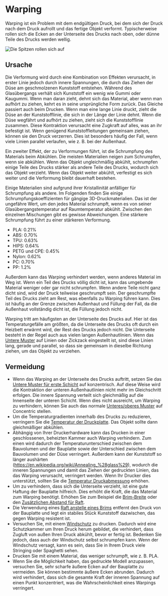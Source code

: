 Warping
====
Warping ist ein Problem mit dem endgültigen Druck, bei dem sich der Druck nach dem Druck aufrollt und das fertige Objekt verformt. Typischerweise rollen sich die Ecken an der Unterseite des Drucks nach oben, oder dünne Teile des Drucks werden wellig.

![Die Spitzen rollen sich auf](../../../articles/images/warping.jpg)

Ursache
----
Die Verformung wird durch eine Kombination von Effekten verursacht, in erster Linie jedoch durch innere Spannungen, die durch das Ziehen der Düse am geschmolzenen Kunststoff entstehen. Während des Glasübergangs verhält sich Kunststoff ein wenig wie Gummi oder Kaugummi. Wenn man daran zieht, dehnt sich das Material, aber wenn man aufhört zu ziehen, kehrt es in seine ursprüngliche Form zurück. Das Gleiche passiert auch beim Drucken. Wenn man eine lange Linie druckt, zieht die Düse an der Kunststofflinie, die sich in der Länge der Linie dehnt. Wenn die Düse wegfährt und aufhört zu ziehen, zieht sich die Kunststofflinie zusammen. Diese Kontraktion verursacht eine Zugkraft auf alles, was an ihr befestigt ist. Wenn genügend Kunststoffleitungen gemeinsam ziehen, können sie den Druck verzerren. Dies ist besonders häufig der Fall, wenn viele Linien parallel verlaufen, wie z. B. bei der Außenhaut.

Ein zweiter Effekt, der zu Verformungen führt, ist die Schrumpfung des Materials beim Abkühlen. Die meisten Materialien neigen zum Schrumpfen, wenn sie abkühlen. Wenn das Objekt ungleichmäßig abkühlt, schrumpfen einige Teile des Drucks stärker als andere Teile des Drucks, wodurch sich das Objekt verzieht. Wenn das Objekt weiter abkühlt, verfestigt es sich weiter und die Verformung bleibt dauerhaft bestehen.

Einige Materialien sind aufgrund ihrer Kristallinität anfälliger für Schrumpfung als andere. Im Folgenden finden Sie einige Schrumpfungskoeffizienten für gängige 3D-Druckmaterialien. Das ist der ungefähre Wert, um den jedes Material schrumpft, wenn es von seiner Glasübergangstemperatur auf Raumtemperatur abkühlt. Zwischen den einzelnen Mischungen gibt es gewisse Abweichungen. Eine stärkere Schrumpfung führt zu einer stärkeren Verformung.
* PLA: 0.21%
* ABS: 0.70%
* TPU: 0.63%
* HIPS: 0.64%
* PETG und CPE: 0.45%
* Nylon: 0.62%
* PC: 0.70%
* PP: 1.2%

Außerdem kann das Warping verhindert werden, wenn anderes Material im Weg ist. Wenn ein Teil des Drucks völlig dicht ist, kann das umgebende Material weniger oder gar nicht schrumpfen. Wenn andere Teile nicht ganz dicht sind, wird der Druck teilweise geschrumpft sein. Der geschrumpfte Teil des Drucks zieht am Rest, was ebenfalls zu Warping führen kann. Dies ist häufig an der Grenze zwischen Außenhaut und Füllung der Fall, da die Außenhaut vollständig dicht ist, die Füllung jedoch nicht.

Warping tritt am häufigsten an der Unterseite des Drucks auf. Hier ist das Temperaturgefälle am größten, da die Unterseite des Drucks oft durch ein Heizbett erwärmt wird, der Rest des Drucks jedoch nicht. Die Unterseite besteht in der Regel auch aus vielen langen Außenhautlinien. Wenn das [Untere Muster](../top_bottom/top_bottom_pattern.md) auf Linien oder Zickzack eingestellt ist, sind diese Linien lang, gerade und parallel, so dass sie gemeinsam in dieselbe Richtung ziehen, um das Objekt zu verziehen.

Vermeidung
----
* Wenn das Warping an der Unterseite des Drucks auftritt, setzen Sie das [Untere Muster für erste Schicht](../top_bottom/top_bottom_pattern_0.md) auf konzentrisch. Auf diese Weise wird die Kontraktion der unteren Außenhautlinien nicht mehr im Gleichschritt erfolgen. Die innere Spannung verteilt sich gleichmäßig auf die Innenseite der unteren Schicht. Wenn dies nicht ausreicht, um Warping zu verhindern, können Sie auch das normale [Unteres/oberes Muster](../top_bottom/top_bottom_pattern.md) auf Concentric stellen.
* Um die Temperaturgradienten innerhalb des Drucks zu reduzieren, verringern Sie die [Temperatur der Druckplatte](../material/material_bed_temperature.md). Das Objekt sollte dann gleichmäßiger abkühlen.
* Abhängig von Ihrer Druckerhardware kann das Drucken in einer geschlossenen, beheizten Kammer auch Warping verhindern. Zum einen wird dadurch der Temperaturunterschied zwischen dem Bauvolumen und der Bauplatte sowie der Unterschied zwischen dem Bauvolumen und der Düse verringert. Außerdem kann der Kunststoff so länger aushärten (https://en.wikipedia.org/wiki/Annealing_%28glass%29), wodurch die inneren Spannungen und damit das Ziehen der gedruckten Linien, das das Warping verursacht, verringert werden. Wenn Ihr Drucker dies unterstützt, sollten Sie die [Temperatur Druckabmessung](../material/build_volume_temperature.md) erhöhen.
* Um zu verhindern, dass sich die Unterseite verzieht, ist eine gute Haftung der Bauplatte hilfreich. Dies erhöht die Kraft, die das Material zum Warping benötigt. Erhöhen Sie zum Beispiel die [Brim-Breite](../platform_adhesion/brim_width.md) oder den [Zusätzlichen Abstand für Raft](../platform_adhesion/raft_margin.md).
* Die Verwendung eines [Raft anstelle eines Brims](../platform_adhesion/adhesion_type.md) entfernt den Druck von der Bauplatte und legt ein stabiles Stück Kunststoff dazwischen, das gegen Warping resistent ist.
* Versuchen Sie, mit einem [Windschutz](../experimental/draft_shield_enabled.md) zu drucken. Dadurch wird eine Schutzkammer um Ihren Druck herum gebildet, die verhindert, dass Zugluft von außen Ihren Druck abkühlt, bevor er fertig ist. Bedenken Sie jedoch, dass auch der Windschutz selbst schrumpfen kann. Wenn der Windschutz versagt, kann es sein, dass Sie in Ihrem Druck viele Stringing oder Spaghetti sehen.
* Drucken Sie mit einem Material, das weniger schrumpft, wie z. B. PLA.
* Wenn Sie die Möglichkeit haben, das gedruckte Modell anzupassen, versuchen Sie, sehr scharfe äußere Ecken auf der Bauplatte zu vermeiden. Sie können bestimmte äußere Ecken abrunden. Dadurch wird verhindert, dass sich die gesamte Kraft der inneren Spannung auf einen Punkt konzentriert, was die Wahrscheinlichkeit eines Warpings verringert.